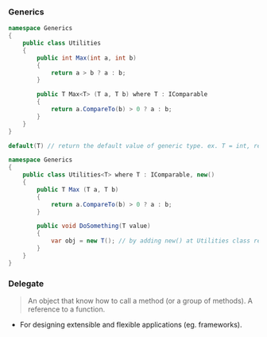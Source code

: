 
### Generics 

```c#
namespace Generics
{
	public class Utilities
	{
		public int Max(int a, int b)
		{
			return a > b ? a : b;
		}

		public T Max<T> (T a, T b) where T : IComparable
		{
			return a.CompareTo(b) > 0 ? a : b;
		}
	}
}

default(T) // return the default value of generic type. ex. T = int, return 0.
```

```c#
namespace Generics
{
	public class Utilities<T> where T : IComparable, new()
	{
		public T Max (T a, T b) 
		{
			return a.CompareTo(b) > 0 ? a : b;
		}

		public void DoSomething(T value)
		{
			var obj = new T(); // by adding new() at Utilities class reference.
		}
	}
}
```

### Delegate 

> An object that know how to call a method (or a group of methods).
> A reference to a function.

- For designing extensible and flexible applications (eg. frameworks).
